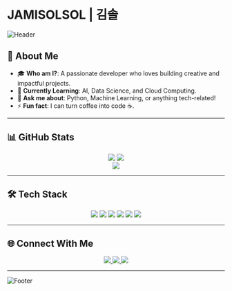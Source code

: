 # JAMISOLSOL | 김솔 

![Header](https://capsule-render.vercel.app/api?type=waving&color=gradient&height=200&section=header&text=Welcome!&fontSize=50&fontAlign=50&fontAlignY=40&desc=To%20My%20GitHub&descAlign=50&descAlignY=60)

## 👋 About Me
- 🎓 **Who am I?**: A passionate developer who loves building creative and impactful projects.
- 🌱 **Currently Learning**: AI, Data Science, and Cloud Computing.
- 💬 **Ask me about**: Python, Machine Learning, or anything tech-related!
- ⚡ **Fun fact**: I can turn coffee into code ☕.

---

## 📊 GitHub Stats
<div align="center">
  <img src="https://github-readme-stats.vercel.app/api?username=JAMISOLSOL&show_icons=true&theme=radical&count_private=true&hide=prs,issues"/>
  <img src="https://github-readme-streak-stats.herokuapp.com?user=JAMISOLSOL&theme=radical"/>
  <br>
  <img src="https://github-readme-stats.vercel.app/api/top-langs/?username=JAMISOLSOL&layout=compact&theme=radical"/>
</div>

---

## 🛠️ Tech Stack
<div align="center">
  <img src="https://img.shields.io/badge/-Python-3776AB?style=flat-square&logo=Python&logoColor=white"/>
  <img src="https://img.shields.io/badge/-Jupyter-F37626?style=flat-square&logo=Jupyter&logoColor=white"/>
  <img src="https://img.shields.io/badge/-GitHub-181717?style=flat-square&logo=github&logoColor=white"/>
  <img src="https://img.shields.io/badge/-HTML5-E34F26?style=flat-square&logo=html5&logoColor=white"/>
  <img src="https://img.shields.io/badge/-CSS3-1572B6?style=flat-square&logo=css3"/>
  <img src="https://img.shields.io/badge/-JavaScript-F7DF1E?style=flat-square&logo=javascript&logoColor=black"/>
</div>

---

## 🌐 Connect With Me
<div align="center">
  <a href="https://www.linkedin.com/in/JAMISOLSOL" target="_blank">
    <img src="https://img.shields.io/badge/LinkedIn-0077B5?style=flat-square&logo=linkedin&logoColor=white"/>
  </a>
  <a href="https://twitter.com/JAMISOLSOL" target="_blank">
    <img src="https://img.shields.io/badge/Twitter-1DA1F2?style=flat-square&logo=twitter&logoColor=white"/>
  </a>
  <a href="mailto:JAMISOLSOL@gmail.com" target="_blank">
    <img src="https://img.shields.io/badge/Gmail-D14836?style=flat-square&logo=gmail&logoColor=white"/>
  </a>
</div>

---

![Footer](https://capsule-render.vercel.app/api?type=waving&color=gradient&height=200&section=footer)
